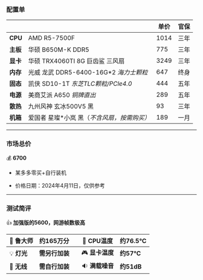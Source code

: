 ### 配置单



|          |                               | 单价   | 官保 |
| -------- |-------------------------------|------|----|
| **CPU**  | AMD R5-7500F                  | 1014 | 三年 |
| **主板** | 华硕 B650M-K DDR5               | 775  | 三年 |
| **显卡** | 华硕 TRX4060TI 8G 巨齿鲨 三风扇       | 3249 | 三年 |
| **内存** | 光威 龙武 DDR5-6400-16G*2 *海力士颗粒* | 647  | 终身 |
| **固态** | 凯侠 SD10-1T *东芝TLC颗粒/PCle4.0*  | 444  | 五年 |
| **电源** | 美商艾派 A650 *铜牌直出*              | 289  | 五年 |
| **散热** | 九州风神 玄冰500V5 黑                | 93   | 三年 |
| **机箱** | 爱国者 星璨*小岚 黑（*不含风扇，按需购买）*      | 189  | 一月 |



***



### 市场总价

:moneybag:  **6700**

- 某多多零买+自行装机

- 价格日期：2024年4月11日，仅供参考



***



### 测试简评

:+1:  **加强版的5600，网游帧数极高**

| :santa: **鲁大师**    | **约165万分** |      | :diamond_shape_with_a_dot_inside: **CPU温度** | **约76.5℃** |
|--------------------|------------| ---- |---------------------------------------------|------------|
| :bulb: **灯光**      | **需另行加装**  |      | :video_game: **显卡温度**                       | **约57℃**   |
| :signal_strength: **无线** | **需自行加装**  |      | :sound: **满载噪音**                            | **约51dB**  |
